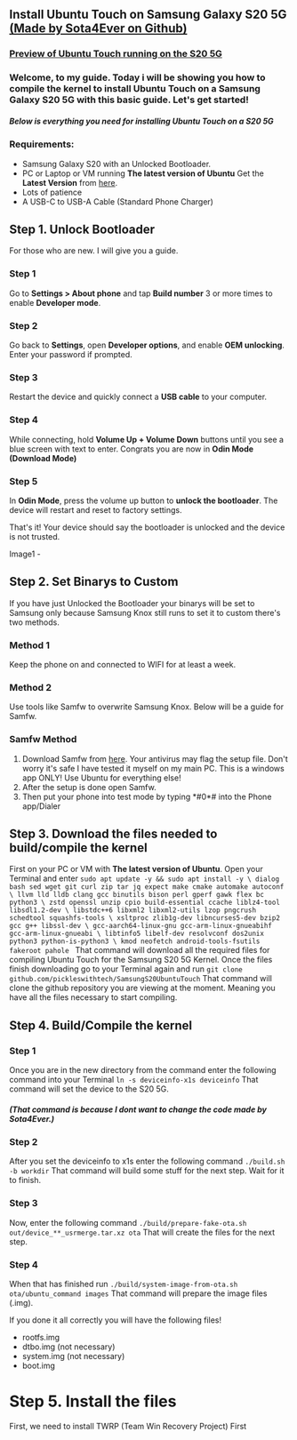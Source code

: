 

## Install Ubuntu Touch on Samsung Galaxy S20 5G [(Made by Sota4Ever on Github)](https://github.com/Sota4Ever)
### [Preview of Ubuntu Touch running on the S20 5G](https://github.com/pickleswithtech/SamsungS20UbuntuTouch/blob/halium-13/SamsungGalaxyS20.md) 
### Welcome, to my guide. Today i will be showing you how to compile the kernel to install Ubuntu Touch on a Samsung Galaxy S20 5G with this basic guide. Let's get started!

##### Below is everything you need for installing Ubuntu Touch on a S20 5G

   ### 	Requirements:								
   

 - Samsung Galaxy S20 with an Unlocked Bootloader.
 - PC or Laptop or VM running **The latest version of Ubuntu** Get the **Latest Version** from [here](https://ubuntu.com/download/desktop).
 - Lots of patience
 - A USB-C to USB-A Cable (Standard Phone Charger) 

## Step 1. Unlock Bootloader

For those who are new. I will give you a guide.
### Step 1
Go to  **Settings > About phone**  and tap  **Build number**  3 or more times to enable  **Developer mode**.
### Step 2
Go back to  **Settings**, open  **Developer options**, and enable  **OEM unlocking**. Enter your password if prompted.
 ### Step 3
Restart the device and quickly connect a  **USB cable** to your computer.
### Step 4
While connecting, hold  **Volume Up + Volume Down**  buttons until you see a blue screen with text to enter. Congrats you are now in **Odin Mode (Download Mode)**
### Step 5
In **Odin Mode**, press the volume up button to  **unlock the bootloader**. The device will restart and reset to factory settings.

That's it! Your device should say the bootloader is unlocked and the device is not trusted.

Image1 - 

## Step 2.  Set Binarys to Custom
If you have just Unlocked the Bootloader your binarys will be set to Samsung only because Samsung Knox still runs to set it to custom there's two methods.
### Method 1
Keep the phone on and connected to WIFI for at least a week.
### Method 2
Use tools like Samfw to overwrite Samsung Knox. Below will be a guide for Samfw.
### Samfw Method
1. Download Samfw from [here](https://samfw.com/SamFwToolSetup_v4.9.zip). Your antivirus may flag the setup file. Don't worry it's safe I have tested it myself on my main PC. This is a windows app ONLY! Use Ubuntu for everything else!
2. After the setup is done open Samfw.
3. Then put your phone into test mode by typing \*#0*# into the Phone app/Dialer
## Step 3. Download the files needed to build/compile the kernel
First on your PC or VM with **The latest version of Ubuntu**. Open your Terminal and enter `sudo apt update -y && sudo apt install -y \
    dialog bash sed wget git curl zip tar jq expect make cmake automake autoconf \
    llvm lld lldb clang gcc binutils bison perl gperf gawk flex bc python3 \
    zstd openssl unzip cpio build-essential ccache liblz4-tool libsdl1.2-dev \
    libstdc++6 libxml2 libxml2-utils lzop pngcrush schedtool squashfs-tools \
    xsltproc zlib1g-dev libncurses5-dev bzip2 gcc g++ libssl-dev \
    gcc-aarch64-linux-gnu gcc-arm-linux-gnueabihf gcc-arm-linux-gnueabi \
    libtinfo5 libelf-dev resolvconf dos2unix python3 python-is-python3 \
    kmod neofetch android-tools-fsutils fakeroot pahole
`
 That command will download all the required files for compiling Ubuntu Touch for the Samsung S20 5G Kernel. Once the files finish downloading go to your Terminal again and run `git clone github.com/pickleswithtech/SamsungS20UbuntuTouch`
That command will clone the github repository you are viewing at the moment. Meaning you have all the files necessary to start compiling.

## Step 4. Build/Compile the kernel
### Step 1
Once you are in the new directory from the command enter the following command into your Terminal `ln -s deviceinfo-x1s deviceinfo`
That command will set the device to the S20 5G.
##### (That command is because I dont want to change the code made by Sota4Ever.) 
### Step 2
After you set the deviceinfo to x1s enter the following command `./build.sh -b workdir` 
That command will build some stuff for the next step. Wait for it to finish.
### Step 3
Now, enter the following command `./build/prepare-fake-ota.sh out/device_**_usrmerge.tar.xz ota`
That will create the files for the next step.
### Step 4
When that has finished run `./build/system-image-from-ota.sh ota/ubuntu_command images`
That command will prepare the image files (.img).

If you done it all correctly you will have the following files!

 - rootfs.img
- dtbo.img (not necessary)
- system.img (not necessary)
- boot.img
# Step 5. Install the files
First, we need to install TWRP (Team Win Recovery Project)
First 
<!--stackedit_data:
eyJoaXN0b3J5IjpbMTA2NzA3Mzc0NiwxNjcyODYwODQ5XX0=
-->